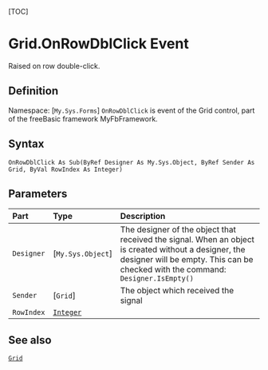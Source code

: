 [TOC]
# Grid.OnRowDblClick Event
Raised on row double-click.
## Definition
Namespace: [`My.Sys.Forms`]
`OnRowDblClick` is event of the Grid control, part of the freeBasic framework MyFbFramework.
## Syntax
```freeBasic
OnRowDblClick As Sub(ByRef Designer As My.Sys.Object, ByRef Sender As Grid, ByVal RowIndex As Integer)
```

## Parameters

|Part|Type|Description|
| :------------ | :------------ | :------------ |
|`Designer`|[`My.Sys.Object`]|The designer of the object that received the signal. When an object is created without a designer, the designer will be empty. This can be checked with the command: `Designer.IsEmpty()`|
|`Sender`|[`Grid`]|The object which received the signal|
|`RowIndex`|[`Integer`]("https://www.freebasic.net/wiki/KeyPgInteger")||

## See also
[`Grid`](Grid.md)
